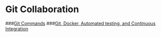# Git Collaboration

###[Git Commands](GitCommands.md)
###[Git, Docker, Automated testing, and Continuous Integration](Git_Docker_Automated_Testing_and_Continuous_Integration.md)